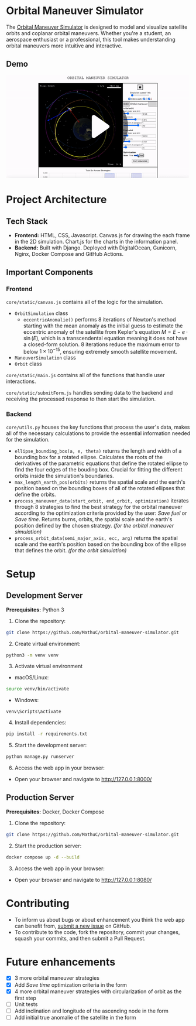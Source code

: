 # Orbital Maneuver Simulator

The [Orbital Maneuver Simulator](https://www.orbitalmaneuversimulator.com/) is designed to model and visualize satellite orbits and coplanar orbital maneuvers. 
Whether you're a student, an aerospace enthusiast or a professional, this tool makes understanding orbital maneuvers more intuitive and interactive.

## Demo

<a href="https://www.youtube.com/watch?v=ykY9Iua_OEU">
  <img src="img/omsDemo.gif" width="500">
</a>

# Project Architecture

## Tech Stack
 - **Frontend:** HTML, CSS, Javascript. Canvas.js for drawing the each frame in the 2D simulation. Chart.js for the charts in the information panel.
 - **Backend:** Built with Django. Deployed with DigitalOcean, Gunicorn, Nginx, Docker Compose and GitHub Actions.

## Important Components

### Frontend
`core/static/canvas.js` contains all of the logic for the simulation.
  - `OrbitSimulation` class
    - `eccentricAnomalie()` performs 8 iterations of Newton's method starting with the mean anomaly as the initial guess to estimate the eccentric anomaly of the satellite from Kepler's equation $M = E - e \cdot \sin(E)$, which is a transcendental equation meaning it does not have a closed-form solution. 8 iterations reduce the maximum error to below $1 \times 10^{-15}$, ensuring extremely smooth satellite movement.
  - `ManeuverSimulation` class
  - `Orbit` class

`core/static/main.js` contains all of the functions that handle user interactions.

`core/static/submitForm.js` handles sending data to the backend and receiving the processed response to then start the simulation.

### Backend
`core/utils.py` houses the key functions that process the user's data, makes all of the necessary calculations to provide the essential information needed for the simulation.
  - `ellipse_bounding_box(a, e, theta)` returns the length and width of a bounding box for a rotated ellipse. Calculates the roots of the derivatives of the parametric equations that define the rotated ellipse to find the four edges of the bouding box. Crucial for fitting the different orbits inside the simulation's boundaries.
  - `max_length_earth_pos(orbits)` returns the spatial scale and the earth's position based on the bounding boxes of all of the rotated ellipses that define the orbits.
  - `process_maneuver_data(start_orbit, end_orbit, optimization)` iterates through 8 strategies to find the best strategy for the orbital maneuver according to the optimization criteria provided by the user: *Save fuel* or *Save time*. Returns burns, orbits, the spatial scale and the earth's position defined by the chosen strategy. *(for the orbital maneuver simulation)*
  - `process_orbit_data(semi_major_axis, ecc, arg)` returns the spatial scale and the earth's position based on the bounding box of the ellipse that defines the orbit. *(for the orbit simulation)*

# Setup
## Development Server
**Prerequisites:** Python 3
1. Clone the repository:
```bash
git clone https://github.com/MathuC/orbital-maneuver-simulator.git
```
2. Create virtual environment:
```bash
python3 -m venv venv
```
3. Activate virtual environment
 - macOS/Linux:
```bash
source venv/bin/activate
```
 - Windows:
```batch
venv\Scripts\activate
```
4. Install dependencies:
```bash
pip install -r requirements.txt
```
5. Start the development server:
```bash
python manage.py runserver
```
6. Access the web app in your browser:
 - Open your browser and navigate to http://127.0.0.1:8000/

## Production Server
**Prerequisites:** Docker, Docker Compose
1. Clone the repository:
```bash
git clone https://github.com/MathuC/orbital-maneuver-simulator.git
```
2. Start the production server:
```bash
docker compose up -d --build
```
3. Access the web app in your browser:
 - Open your browser and navigate to http://127.0.0.1:8080/

# Contributing
 - To inform us about bugs or about enhancement you think the web app can benefit from, [submit a new issue](https://github.com/MathuC/orbital-maneuver-simulator/issues/new) on GitHub.
 - To contribute to the code, fork the repository, commit your changes, squash your commits, and then submit a Pull Request.

# Future enhancements 
- [x] 3 more orbital maneuver strategies
- [x] Add *Save time* optimization criteria in the form
- [x] 4 more orbital maneuver strategies with circularization of orbit as the first step
- [ ] Unit tests
- [ ] Add inclination and longitude of the ascending node in the form
- [ ] Add initial true anomalie of the satellite in the form
